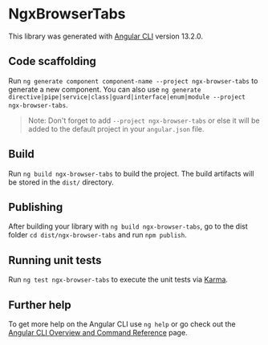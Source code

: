 # NgxBrowserTabs

This library was generated with [Angular CLI](https://github.com/angular/angular-cli) version 13.2.0.

## Code scaffolding

Run `ng generate component component-name --project ngx-browser-tabs` to generate a new component. You can also use `ng generate directive|pipe|service|class|guard|interface|enum|module --project ngx-browser-tabs`.
> Note: Don't forget to add `--project ngx-browser-tabs` or else it will be added to the default project in your `angular.json` file. 

## Build

Run `ng build ngx-browser-tabs` to build the project. The build artifacts will be stored in the `dist/` directory.

## Publishing

After building your library with `ng build ngx-browser-tabs`, go to the dist folder `cd dist/ngx-browser-tabs` and run `npm publish`.

## Running unit tests

Run `ng test ngx-browser-tabs` to execute the unit tests via [Karma](https://karma-runner.github.io).

## Further help

To get more help on the Angular CLI use `ng help` or go check out the [Angular CLI Overview and Command Reference](https://angular.io/cli) page.
